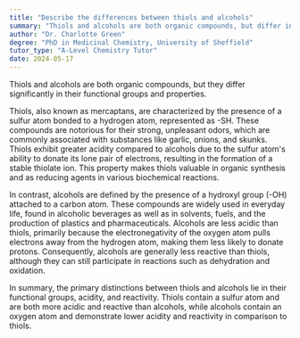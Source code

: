 ```yaml
---
title: "Describe the differences between thiols and alcohols"
summary: "Thiols and alcohols are both organic compounds, but differ in their functional groups and properties."
author: "Dr. Charlotte Green"
degree: "PhD in Medicinal Chemistry, University of Sheffield"
tutor_type: "A-Level Chemistry Tutor"
date: 2024-05-17
---
```


Thiols and alcohols are both organic compounds, but they differ significantly in their functional groups and properties.

Thiols, also known as mercaptans, are characterized by the presence of a sulfur atom bonded to a hydrogen atom, represented as -SH. These compounds are notorious for their strong, unpleasant odors, which are commonly associated with substances like garlic, onions, and skunks. Thiols exhibit greater acidity compared to alcohols due to the sulfur atom's ability to donate its lone pair of electrons, resulting in the formation of a stable thiolate ion. This property makes thiols valuable in organic synthesis and as reducing agents in various biochemical reactions.

In contrast, alcohols are defined by the presence of a hydroxyl group (-OH) attached to a carbon atom. These compounds are widely used in everyday life, found in alcoholic beverages as well as in solvents, fuels, and the production of plastics and pharmaceuticals. Alcohols are less acidic than thiols, primarily because the electronegativity of the oxygen atom pulls electrons away from the hydrogen atom, making them less likely to donate protons. Consequently, alcohols are generally less reactive than thiols, although they can still participate in reactions such as dehydration and oxidation.

In summary, the primary distinctions between thiols and alcohols lie in their functional groups, acidity, and reactivity. Thiols contain a sulfur atom and are both more acidic and reactive than alcohols, while alcohols contain an oxygen atom and demonstrate lower acidity and reactivity in comparison to thiols.
    